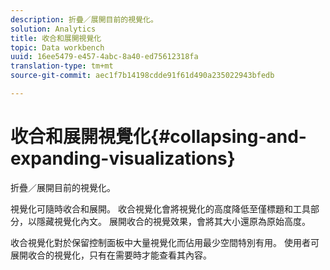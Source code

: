 ```yaml
---
description: 折疊／展開目前的視覺化。
solution: Analytics
title: 收合和展開視覺化
topic: Data workbench
uuid: 16ee5479-e457-4abc-8a40-ed75612318fa
translation-type: tm+mt
source-git-commit: aec1f7b14198cdde91f61d490a235022943bfedb

---
```



# 收合和展開視覺化{#collapsing-and-expanding-visualizations}

折疊／展開目前的視覺化。

視覺化可隨時收合和展開。 收合視覺化會將視覺化的高度降低至僅標題和工具部分，以隱藏視覺化內文。 展開收合的視覺效果，會將其大小還原為原始高度。

收合視覺化對於保留控制面板中大量視覺化而佔用最少空間特別有用。 使用者可展開收合的視覺化，只有在需要時才能查看其內容。
